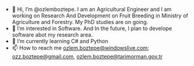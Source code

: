 - 👋 Hi, I’m @ozlemboztepe. I am an Agricultural Engineer and I am working on Research And Development on Fruit Breeding in Ministry of Agriculture and Forestry. My PhD studies are on going.
- 👀 I’m interested in Software. And In the future, I plan to develope software abot my research area.
- 🌱 I’m currently learning C# and Python
- 📫 How to reach me ozlem.boztepe@windowslive.com; ozz.boztepe@gmail.com, ozlem.boztepe@tarimorman.gov.tr

<!---
ozlemboztepe/ozlemboztepe is a ✨ special ✨ repository because its `README.md` (this file) appears on your GitHub profile.
You can click the Preview link to take a look at your changes.
--->

